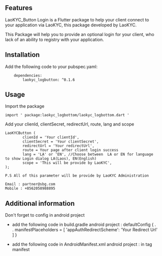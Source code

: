 <!-- 
This README describes the package. If you publish this package to pub.dev,
this README's contents appear on the landing page for your package.

For information about how to write a good package README, see the guide for
[writing package pages](https://dart.dev/guides/libraries/writing-package-pages). 

For general information about developing packages, see the Dart guide for
[creating packages](https://dart.dev/guides/libraries/create-library-packages)
and the Flutter guide for
[developing packages and plugins](https://flutter.dev/developing-packages). 
-->



## Features

LaoKYC_Button Login is a Flutter package to help your client connect to your application via LaoKYC, 
this package developed by LaoKYC.

This Package will help you to provide an optional login for your client, who lack of an ability
to registry with your application.

## Installation
Add the following code to your pubspec.yaml:

        dependencies:
            laokyc_logbutton: ^0.1.6

## Usage

Import the package

    import ' package:laokyc_logbottom/laokyc_logbottom.dart '

Add your clienId, clientSecret, redirectUrl, route, lang and scope

    LaoKYCButton (
            clienId = 'Your clientId',
            clientSecret = 'Your clientSecret',
            redirectUrl = 'Your redirectUrl',
            route = Your page after client login success
            lang = 'LA' or 'EN', //Choose between  LA or EN for language to show Login dialog LA(Laos), EN(English)
            scope = 'This will be provide by LaoKYC',
    );

    P.S All of this parameter will be provide by LaoKYC Administration

    Email : partner@sbg.com
    Mobile : +8562058988895


## Additional information

Don't forget to config in android project

- add the following code in build.gradle android project : 
    defaultConfig {
     .
     .
         manifestPlaceholders = [
            'appAuthRedirectScheme': 'Your Redirect Url'
        ]
    }

 - add the following code in AndroidManifest.xml android project :
in tag manifest
                <queries>
                        <intent>
                           <action android:name="android.intent.action.VIEW" />
                           <category android:name="android.intent.category.BROWSABLE" />
                           <data android:scheme="https" />
                        </intent>
                     <intent>
                        <action android:name="android.intent.action.VIEW" />
                        <category android:name="android.intent.category.APP_BROWSER" />
                        <data android:scheme="https" />
                       </intent>
                </queries>




